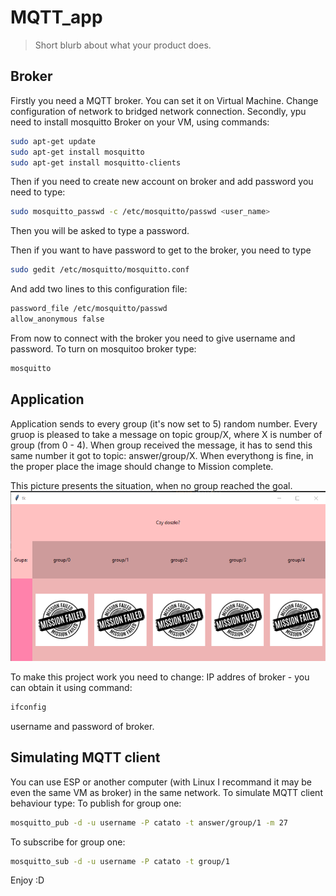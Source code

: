 # MQTT_app
> Short blurb about what your product does.

## Broker
Firstly you need a MQTT broker. You can set it on Virtual Machine. Change configuration of network to bridged network connection. 
Secondly, ypu need to install mosquitto Broker on your VM, using commands:

```sh
sudo apt-get update
sudo apt-get install mosquitto
sudo apt-get install mosquitto-clients
```
Then if you need to create new account on broker and add password you need to type:

```sh
sudo mosquitto_passwd -c /etc/mosquitto/passwd <user_name>
```
Then you will be asked to type a password. 

Then if you want to have password to get to the broker, you need to type
```sh
sudo gedit /etc/mosquitto/mosquitto.conf
```
And add two lines to this configuration file:
```sh
password_file /etc/mosquitto/passwd
allow_anonymous false
```
From now to connect with the broker you need to give username and password. 
To turn on mosquitoo broker type:
```sh
mosquitto
```

##  Application

Application sends to every group (it's now set to 5) random number. Every gruop is pleased to take a message on topic group/X, where X is number of group (from 0 - 4). When group received the message, it has to send this same number it got to topic: answer/group/X. When everythong is fine, in the proper place the image should change to Mission complete. 

This picture presents the situation, when no group reached the goal. 
![](app.png)

To make this project work you need to change: 
IP addres of broker - you can obtain it using command:
```sh
ifconfig
```
username and password of broker. 

## Simulating MQTT client
You can use ESP or another computer (with Linux I recommand it may be even the same VM as broker) in the same network. To simulate MQTT client behaviour type:
To publish for group one:
```sh
mosquitto_pub -d -u username -P catato -t answer/group/1 -m 27
```
To subscribe for group one:
```sh
mosquitto_sub -d -u username -P catato -t group/1
```

Enjoy :D
